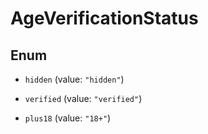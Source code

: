 

# AgeVerificationStatus

## Enum


* `hidden` (value: `"hidden"`)

* `verified` (value: `"verified"`)

* `plus18` (value: `"18+"`)



